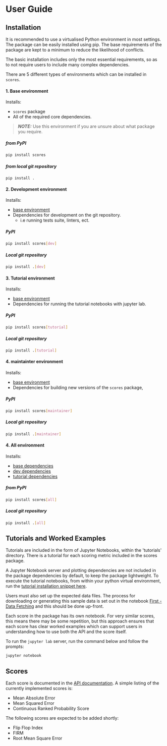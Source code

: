 # User Guide

## Installation

It is recommended to use a virtualised Python environment in most settings. The package can be easily installed using pip. The base requirements of the package are kept to a minimum to reduce the likelihood of conflicts.

The basic installation includes only the most essential requirements, so as to not require users to include many complex dependencies.

There are 5 different types of environments which can be installed in `scores`.

#### 1. Base environment <a name="base-env"></a>

Installs:

* `scores` package
* All of the required core dependencies.

> **_NOTE:_** Use this environment if you are unsure about what package you require.

##### from PyPI

```Bash
pip install scores
```

##### from local git repository

```
pip install .
```

#### 2. Development environment <a name="dev"></a>

Installs:

* [base environment](#base-env)
* Dependencies for development on the git repository.
  * i.e running tests suite, linters, ect.

##### PyPI

```Bash
pip install scores[dev]
```

##### Local git repository

```bash
pip install .[dev]
```

#### 3. Tutorial environment <a name="tutorial"></a>

Installs:
* [base environment](#base-env)
* Dependencies for running the tutorial notebooks with jupyter lab.

##### PyPI

```Bash
pip install scores[tutorial]
```

##### Local git repository

```bash
pip install .[tutorial]
```

#### 4. maintainter environment <a name="maintainer"></a>

Installs:

* [base environment](#base-env)
* Dependencies for building new versions of the `scores` package,

##### PyPI

```Bash
pip install scores[maintainer]
```

##### Local git repository

```bash
pip install .[maintainer]
```

#### 4. All environment <a name="all"></a>

Installs:

* [base dependencies](#base-env)
* [dev dependencies](#dev)
* [tutorial dependencies](#tutorial)

##### from PyPI

```Bash
pip install scores[all]
```

##### Local git repository

```bash
pip install .[all]
```

## Tutorials and Worked Examples

Tutorials are included in the form of Jupyter Notebooks, within the 'tutorials' directory. There is a tutorial for each scoring metric included in the scores package.

A Jupyter Notebook server and plotting dependencies are not included in the package dependencies by default, to keep the package lightweight. To execute the tutorial notebooks, from within your python virtual environment, run the [tutorial installation snippet here](#tutorial).

Users must also set up the expected data files. The process for downloading or generating this sample data is set out in the notebook [First - Data Fetching](https://github.com/nci/scores/blob/main/tutorials/First%20-%20Data%20Fetching.ipynb) and this should be done up-front.

Each score in the package has its own notebook. For very similar scores, this means there may be some repetition, but this approach ensures that each score has clear worked examples which can support users in understanding how to use both the API and the score itself.

To run the `jupyter lab` server, run the command below and follow the prompts:

```bash
jupyter notebook
```

## Scores

Each score is documented in the [API documentation](api.md). A simple listing of the currently implemented scores is:

 - Mean Absolute Error
 - Mean Squared Error
 - Continuous Ranked Probability Score

The following scores are expected to be added shortly:

 - Flip Flop Index
 - FIRM
 - Root Mean Square Error

